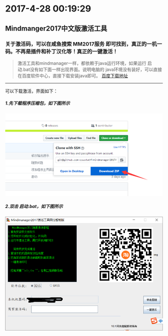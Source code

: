 # 2017-4-28 00:19:29 #
##  Mindmanger2017中文版激活工具  ##
### 关于激活码，可以在咸鱼搜索 MM2017服务 即可找到，真正的一机一码。不再是插件和补丁汉化等！真正的一键激活！ ###
> 激活工具和mindmanager一样，都依赖于java运行环境，如果运行 启动.bat没有如下面一样出现界面。说明电脑的
   java环境没有装好，可以直接在百度软件中心，直接下载安装java即可。
   [百度下载地址](http://rj.baidu.com/search/index/?kw=Java%2520Runtime%2520Environment)
***
可以下载激活，界面如下：
##### 1.先下载程序压缩包，如下图所示  #####
![界面主题图](./download.png)
##### 2.双击 启动.bat，如下图所示  #####
![界面主题图](./main.png)

